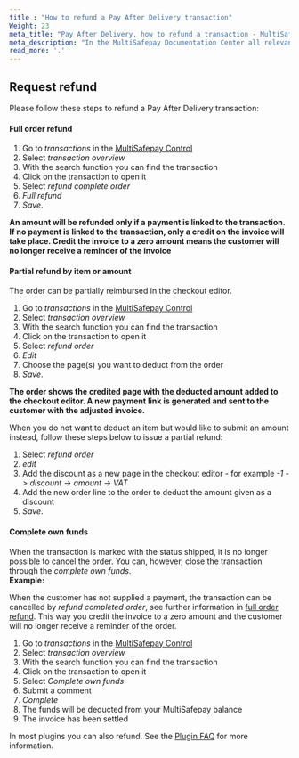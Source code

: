 ```yaml
---
title : "How to refund a Pay After Delivery transaction"
Weight: 23
meta_title: "Pay After Delivery, how to refund a transaction - MultiSafepay Support"
meta_description: "In the MultiSafepay Documentation Center all relevant information regarding our Plugins and API. As well as Support pages for Payment Method, Tools and General Questions. You can also find the contact details of our Support Team and Integration Team."
read_more: '.'
---
```

## Request refund
Please follow these steps to refund a Pay After Delivery transaction:


#### Full order refund

1. Go to _transactions_ in the [MultiSafepay Control](https://merchant.multisafepay.com)
2. Select _transaction overview_
3. With the search function you can find the transaction
4. Click on the transaction to open it
5. Select _refund complete order_
6. _Full refund_
7. _Save_.

**An amount will be refunded only if a payment is linked to the transaction. If no payment is linked to the transaction, only a credit on the invoice will take place. Credit the invoice to a zero amount means the customer will no longer receive a reminder of the invoice**


#### Partial refund by item or amount 
The order can be partially reimbursed in the checkout editor.  

1. Go to _transactions_ in the [MultiSafepay Control](https://merchant.multisafepay.com)
2. Select _transaction overview_
3. With the search function you can find the transaction
4. Click on the transaction to open it
5. Select _refund order_
6. _Edit_
7. Choose the page(s) you want to deduct from the order
8. _Save_.

**The order shows the credited page with the deducted amount added to the checkout editor. A new payment link is generated and sent to the customer with the adjusted invoice.**

When you do not want to deduct an item but would like to submit an amount instead, follow these steps below to issue a partial refund:     

1. Select _refund order_
2. _edit_
3. Add the discount as a new page in the checkout editor - for example _-1 -> discount -> amount  -> VAT_
4. Add the new order line to the order to deduct the amount given as a discount
5. _Save_.

#### Complete own funds 
When the transaction is marked with the status shipped, it is no longer possible to cancel the order. You can, however, close the transaction through the _complete own funds_.      
**Example:**      

When the customer has not supplied a payment, the transaction can be cancelled by _refund completed order_, see further information in [full order refund](/payment-methods/pay-after-delivery/#full-order-refund). This way you credit the invoice to a zero amount and the customer will no longer receive a reminder of the order. 

1. Go to _transactions_ in the [MultiSafepay Control](https://merchant.multisafepay.com)
2. Select _transaction overview_
3. With the search function you can find the transaction
4. Click on the transaction to open it
5. Select _Complete own funds_ 
6. Submit a comment 
7. _Complete_ 
8. The funds will be deducted from your MultiSafepay balance
9. The invoice has been settled

In most plugins you can also refund. See the [Plugin FAQ](/integrations/plugins/) for more information.

